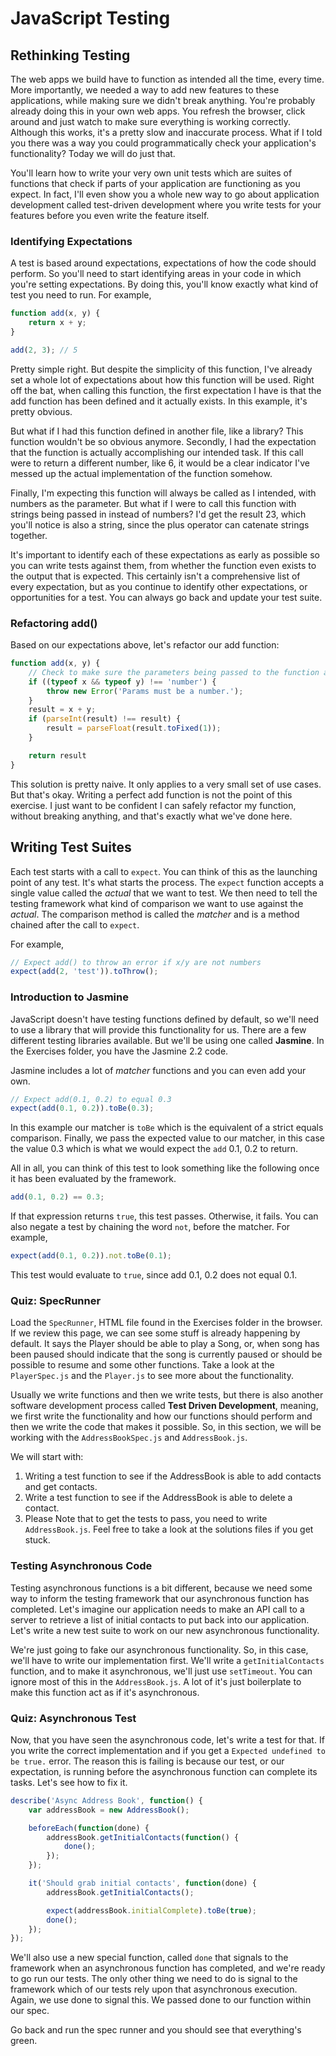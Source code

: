 <h1>JavaScript Testing</h1>


<h2>Rethinking Testing</h2>

The web apps we build have to function as intended all the time, every time. More importantly, we needed a way to add new features to these applications, while making sure we didn't break anything. You're probably already doing this in your own web apps. You refresh the browser, click around and just watch to make sure everything is working correctly. Although this works, it's a pretty slow and inaccurate process. What if I told you there was a way you could programmatically check your application's functionality? Today we will do just that.

You'll learn how to write your very own unit tests which are suites of functions that check if parts of your application are functioning as you expect. In fact, I'll even show you a whole new way to go about application development called test-driven development where you write tests for your features before you even write the feature itself.

<h3>Identifying Expectations</h3>

A test is based around expectations, expectations of how the code should perform. So you'll need to start identifying areas in your code in which you're setting expectations. By doing this, you'll know exactly what kind of test you need to run. For example,

```javascript
function add(x, y) {
    return x + y;
}

add(2, 3); // 5
```

Pretty simple right. But despite the simplicity of this function, I've already set a whole lot of expectations about how this function will be used. Right off the bat, when calling this function, the first expectation I have is that the add function has been defined and it actually exists. In this example, it's pretty obvious.

But what if I had this function defined in another file, like a library? This function wouldn't be so obvious anymore. Secondly, I had the expectation that the function is actually accomplishing our intended task. If this call were to return a different number, like 6, it would be a clear indicator I've messed up the actual implementation of the function somehow.

Finally, I'm expecting this function will always be called as I intended, with numbers as the parameter. But what if I were to call this function with strings being passed in instead of numbers? I'd get the result 23, which you'll notice is also a string, since the plus operator can catenate strings together.

It's important to identify each of these expectations as early as possible so you can write tests against them, from whether the function even exists to the output that is expected. This certainly isn't a comprehensive list of every expectation, but as you continue to identify other expectations, or opportunities for a test. You can always go back and update your test suite.

<h3>Refactoring add()</h3>

Based on our expectations above, let's refactor our add function:

```javascript
function add(x, y) {
    // Check to make sure the parameters being passed to the function are both of the type number.
    if ((typeof x && typeof y) !== 'number') {
        throw new Error('Params must be a number.');
    }
    result = x + y;
    if (parseInt(result) !== result) {
        result = parseFloat(result.toFixed(1));
    }

    return result
}
```

This solution is pretty naive. It only applies to a very small set of use cases. But that's okay. Writing a perfect add function is not the point of this exercise. I just want to be confident I can safely refactor my function, without breaking anything, and that's exactly what we've done here.


<h2>Writing Test Suites</h2>

Each test starts with a call to `expect`. You can think of this as the launching point of any test. It's what starts the process. The `expect` function accepts a single value called the _actual_ that we want to test. We then need to tell the testing framework what kind of comparison we want to use against the _actual_. The comparison method is called the _matcher_ and is a method chained after the call to `expect`.

For example,

```javascript
// Expect add() to throw an error if x/y are not numbers
expect(add(2, 'test')).toThrow();
```

<h3>Introduction to Jasmine</h3>

JavaScript doesn't have testing functions defined by default, so we'll need to use a library that will provide this functionality for us. There are a few different testing libraries available. But we'll be using one called __Jasmine__. In the Exercises folder, you have the Jasmine 2.2 code.

Jasmine includes a lot of _matcher_ functions and you can even add your own.

```javascript
// Expect add(0.1, 0.2) to equal 0.3
expect(add(0.1, 0.2)).toBe(0.3);
```

In this example our matcher is `toBe` which is the equivalent of a strict equals comparison. Finally, we pass the expected value to our matcher, in this case the value 0.3 which is what we would expect the `add` 0.1, 0.2 to return.

All in all, you can think of this test to look something like the following once it has been evaluated by the framework.

```javascript
add(0.1, 0.2) == 0.3;
```

If that expression returns `true`, this test passes. Otherwise, it fails. You can also negate a test by chaining the word `not`, before the matcher. For example,

```javascript
expect(add(0.1, 0.2)).not.toBe(0.1);
```

This test would evaluate to `true`, since add 0.1, 0.2 does not equal 0.1.

<h3>Quiz: SpecRunner</h3>

Load the `SpecRunner`, HTML file found in the Exercises folder in the browser. If we review this page, we can see some stuff is already happening by default. It says the Player should be able to play a Song, or, when song has been paused should indicate that the song is currently paused or should be possible to resume and some other functions. Take a look at the `PlayerSpec.js` and the `Player.js` to see more about the functionality.

Usually we write functions and then we write tests, but there is also another software development process called __Test Driven Development__, meaning, we first write the functionality and how our functions should perform and then we write the code that makes it possible. So, in this section, we will be working with the `AddressBookSpec.js` and `AddressBook.js`.

We will start with:
1. Writing a test function to see if the AddressBook is able to add contacts and get contacts.
2. Write a test function to see if the AddressBook is able to delete a contact.
3. Please Note that to get the tests to pass, you need to write `AddressBook.js`.
Feel free to take a look at the solutions files if you get stuck.

<h3>Testing Asynchronous Code</h3>

Testing asynchronous functions is a bit different, because we need some way to inform the testing framework that our asynchronous function has completed. Let's imagine our application needs to make an API call to a server to retrieve a list of initial contacts to put back into our application. Let's write a new test suite to work on our new asynchronous functionality.

We're just going to fake our asynchronous functionality. So, in this case, we'll have to write our implementation first. We'll write a `getInitialContacts` function, and to make it asynchronous, we'll just use `setTimeout`. You can ignore most of this in the `AddressBook.js`. A lot of it's just boilerplate to make this function act as if it's asynchronous.

<h3>Quiz: Asynchronous Test</h3>

Now, that you have seen the asynchronous code, let's write a test for that. If you write the correct implementation and if you get a `Expected undefined to be true.` error. The reason this is failing is because our test, or our expectation, is running before the asynchronous function can complete its tasks. Let's see how to fix it.

```javascript
describe('Async Address Book', function() {
    var addressBook = new AddressBook();

    beforeEach(function(done) {
        addressBook.getInitialContacts(function() {
            done();
        });
    });

    it('Should grab initial contacts', function(done) {
        addressBook.getInitialContacts();

        expect(addressBook.initialComplete).toBe(true);
        done();
    });
});
```

We'll also use a new special function, called `done` that signals to the framework when an asynchronous function has completed, and we're ready to go run our tests. The only other thing we need to do is signal to the framework which of our tests rely upon that asynchronous execution. Again, we use done to signal this. We passed done to our function within our spec.

Go back and run the spec runner and you should see that everything's green.
